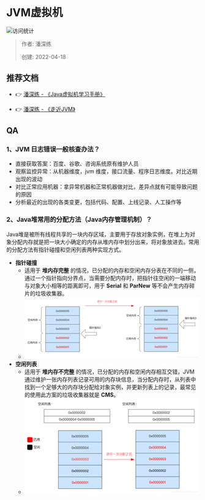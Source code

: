 # JVM虚拟机

![访问统计](https://visitor-badge.glitch.me/badge?page_id=senlypan.qa.04-jvm&left_color=blue&right_color=red)

> 作者: 潘深练
>
> 创建: 2022-04-18

## 推荐文档

- 👉 [潘深练 - 《Java虚拟机学习手册》](http://jvm.panshenlian.com/)

- 👉 [潘深练 - 《走近JVM》](http://jvm.panshenlian.com/#/zh-cn/02-jvm)

## QA

### 1、JVM 日志错误一般核查办法？

- 直接获取答案：百度、谷歌、咨询系统原有维护人员
- 观察监控异常：从机器维度，jvm 维度，接口流量、程序日志维度。对比近期出现的波动
- 对比正常应用机器：拿异常机器和正常机器做对比，差异点就有可能导致问题的原因
- 分析最近的出现的各类变更，包括代码、配置、上线记录、人工操作等


### 2、Java堆常用的分配方法（Java内存管理机制）？

 Java堆是被所有线程共享的一块内存区域，主要用于存放对象实例，在堆上为对象分配内存就是把一块大小确定的内存从堆内存中划分出来，将对象放进去。常用的分配方法有指针碰撞和空闲列表两种实现方式。

 - **指针碰撞**
    - 适用于 **堆内存完整** 的情况，已分配的内存和空闲内存分表在不同的一侧，通过一个指针指向分界点，当需要分配内存时，把指针往空闲的一端移动与对象大小相等的距离即可，用于 **Serial** 和 **ParNew** 等不会产生内存碎片的垃圾收集器。
    - ![](../_media/images/04-jvm/jvm-001.png)
- **空闲列表**
    - 适用于 **堆内存不完整** 的情况，已分配的内存和空闲内存相互交错，JVM 通过维护一张内存列表记录可用的内存块信息，当分配内存时，从列表中找到一个足够大的内存块分配给对象实例，并更新列表上的记录，最常见的使用此方案的垃圾收集器就是 **CMS**。
    - ![](../_media/images/04-jvm/jvm-002.png)
